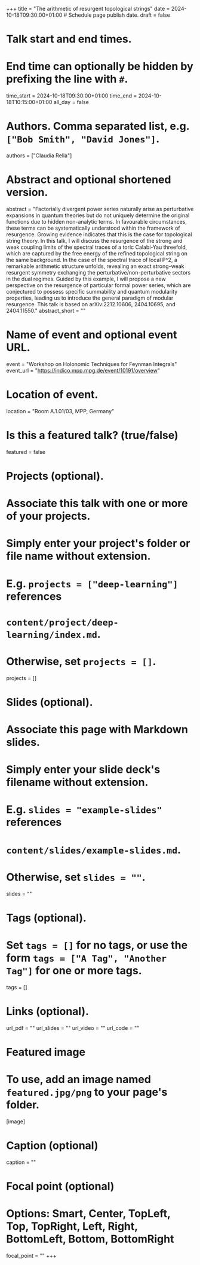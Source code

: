 +++
title = "The arithmetic of resurgent topological strings"
date = 2024-10-18T09:30:00+01:00  # Schedule page publish date.
draft = false

# Talk start and end times.
#   End time can optionally be hidden by prefixing the line with `#`.
time_start = 2024-10-18T09:30:00+01:00
time_end = 2024-10-18T10:15:00+01:00
all_day = false

# Authors. Comma separated list, e.g. `["Bob Smith", "David Jones"]`.
authors = ["Claudia Rella"]

# Abstract and optional shortened version.
abstract = "Factorially divergent power series naturally arise as perturbative expansions in quantum theories but do not uniquely determine the original functions due to hidden non-analytic terms. In favourable circumstances, these terms can be systematically understood within the framework of resurgence. Growing evidence indicates that this is the case for topological string theory. In this talk, I will discuss the resurgence of the strong and weak coupling limits of the spectral traces of a toric Calabi-Yau threefold, which are captured by the free energy of the refined topological string on the same background. In the case of the spectral trace of local P^2, a remarkable arithmetic structure unfolds, revealing an exact strong-weak resurgent symmetry exchanging the perturbative/non-perturbative sectors in the dual regimes. Guided by this example, I will propose a new perspective on the resurgence of particular formal power series, which are conjectured to possess specific summability and quantum modularity properties, leading us to introduce the general paradigm of modular resurgence. This talk is based on arXiv:2212.10606, 2404.10695, and 2404.11550."
abstract_short = ""

# Name of event and optional event URL.
event = "Workshop on Holonomic Techniques for Feynman Integrals"
event_url = "https://indico.mpp.mpg.de/event/10191/overview"

# Location of event.
location = "Room A.1.01/03, MPP, Germany"

# Is this a featured talk? (true/false)
featured = false

# Projects (optional).
#   Associate this talk with one or more of your projects.
#   Simply enter your project's folder or file name without extension.
#   E.g. `projects = ["deep-learning"]` references 
#   `content/project/deep-learning/index.md`.
#   Otherwise, set `projects = []`.
projects = []

# Slides (optional).
#   Associate this page with Markdown slides.
#   Simply enter your slide deck's filename without extension.
#   E.g. `slides = "example-slides"` references 
#   `content/slides/example-slides.md`.
#   Otherwise, set `slides = ""`.
slides = ""

# Tags (optional).
#   Set `tags = []` for no tags, or use the form `tags = ["A Tag", "Another Tag"]` for one or more tags.
tags = []

# Links (optional).
url_pdf = ""
url_slides = ""
url_video = ""
url_code = ""

# Featured image
# To use, add an image named `featured.jpg/png` to your page's folder. 
[image]
  # Caption (optional)
  caption = ""

  # Focal point (optional)
  # Options: Smart, Center, TopLeft, Top, TopRight, Left, Right, BottomLeft, Bottom, BottomRight
  focal_point = ""
+++
